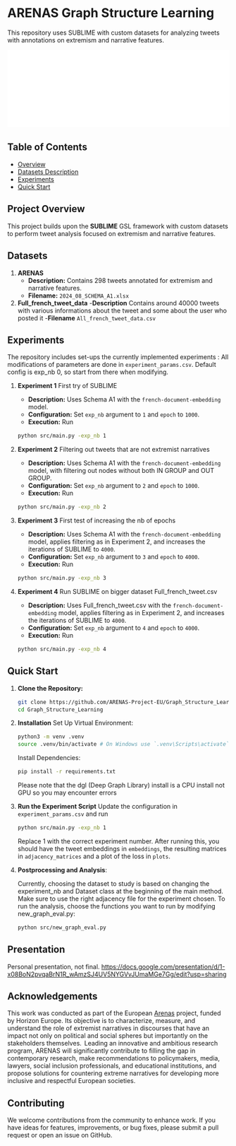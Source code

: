 # ARENAS Graph Structure Learning

This repository uses SUBLIME with custom datasets for analyzing tweets with annotations on extremism and narrative features.

![ARENAS Project EU](/plots/Arenas-final-GIF.gif)

## Table of Contents

- [Overview](#project-overview)
- [Datasets Description](#datasets)
- [Experiments](#experiments)
- [Quick Start](#quick-start)

## Project Overview

This project builds upon the **SUBLIME** GSL framework with custom datasets to perform tweet analysis focused on extremism and narrative features.

## Datasets

1. **ARENAS**
   - **Description:** Contains 298 tweets annotated for extremism and narrative features.
   - **Filename:** `2024_08_SCHEMA_A1.xlsx`
2. **Full_french_tweet_data** -**Description** Contains around 40000 tweets with various informations about the tweet and some about the user who posted it -**Filename** `All_french_tweet_data.csv`

## Experiments

The repository includes set-ups the currently implemented experiments :
All modifications of parameters are done in `experiment_params.csv`.
Default config is exp_nb 0, so start from there when modifying.

1. **Experiment 1** First try of SUBLIME
   - **Description:** Uses Schema A1 with the `french-document-embedding` model.
   - **Configuration:** Set `exp_nb` argument to `1` and `epoch` to `1000`.
   - **Execution:** Run
   ```bash
   python src/main.py -exp_nb 1
   ```
2. **Experiment 2** Filtering out tweets that are not extremist narratives

   - **Description:** Uses Schema A1 with the `french-document-embedding` model, with filtering out nodes without both IN GROUP and OUT GROUP.
   - **Configuration:** Set `exp_nb` argument to `2` and `epoch` to `1000`.
   - **Execution:** Run

   ```bash
   python src/main.py -exp_nb 2
   ```

3. **Experiment 3** First test of increasing the nb of epochs
   - **Description:** Uses Schema A1 with the `french-document-embedding` model, applies filtering as in Experiment 2, and increases the iterations of SUBLIME to `4000`.
   - **Configuration:** Set `exp_nb` argument to `3` and `epoch` to `4000`.
   - **Execution:** Run
   ```bash
   python src/main.py -exp_nb 3
   ```
4. **Experiment 4** Run SUBLIME on bigger dataset Full_french_tweet.csv
   - **Description:** Uses Full_french_tweet.csv with the `french-document-embedding` model, applies filtering as in Experiment 2, and increases the iterations of SUBLIME to `4000`.
   - **Configuration:** Set `exp_nb` argument to `4` and `epoch` to `4000`.
   - **Execution:** Run
   ```bash
   python src/main.py -exp_nb 4
   ```

## Quick Start

1. **Clone the Repository:**

   ```bash
   git clone https://github.com/ARENAS-Project-EU/Graph_Structure_Learning.git
   cd Graph_Structure_Learning
   ```

2. **Installation**
   Set Up Virtual Environment:

   ```bash
   python3 -m venv .venv
   source .venv/bin/activate # On Windows use `.venv\Scripts\activate`
   ```

   Install Dependencies:

   ```bash
   pip install -r requirements.txt
   ```

   Please note that the dgl (Deep Graph Library) install is a CPU install not GPU so you may encounter errors

3. **Run the Experiment Script**
   Update the configuration in `experiment_params.csv` and run

   ```bash
   python src/main.py -exp_nb 1
   ```

   Replace 1 with the correct experiment number.
   After running this, you should have the tweet embeddings in `embeddings`, the resulting matrices in `adjacency_matrices` and a plot of the loss in `plots`.

4. **Postprocessing and Analysis**:

   Currently, choosing the dataset to study is based on changing the experiment_nb and Dataset class at the beginning of the main method.
   Make sure to use the right adjacency file for the experiment chosen.
   To run the analysis, choose the functions you want to run by modifying new_graph_eval.py:

   ```bash
   python src/new_graph_eval.py
   ```

## Presentation
Personal presentation, not final.
https://docs.google.com/presentation/d/1-x08BoN2pvqaBrN1R_wAmzSJ4UV5NYGVvJUmaMGe7Gg/edit?usp=sharing

## Acknowledgements
This work was conducted as part of the European [Arenas](https://arenasproject.eu/) project, funded by Horizon Europe.
Its objective is to characterize, measure, and understand the role of extremist narratives in discourses that have an impact not only on political and social spheres but importantly on the stakeholders themselves.  Leading an innovative and ambitious research program, ARENAS will significantly contribute to filling the gap in contemporary research, make recommendations to policymakers, media, lawyers, social inclusion professionals, and educational institutions, and propose solutions for countering extreme narratives for developing more inclusive and respectful European societies.

## Contributing
We welcome contributions from the community to enhance work. If you have ideas for features, improvements, or bug fixes, please submit a pull request or open an issue on GitHub.